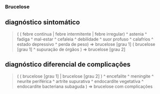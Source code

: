### Brucelose

## diagnóstico sintomático

> ( ( febre contínua | febre intermitente | febre irregular) ^ astenia ^ fadiga ^ mal-estar ^ cefaleia ^ debilidade ^ suor profuso ^ calafrios ^ estado depressivo ^ perda de peso) => brucelose [grau 1]
> ( brucelose [grau 1] ^ supuração de órgãos ) => brucelose [grau 2]

## diagnóstico diferencial de complicações

> ( ( brucelose [grau 1] | brucelose [grau 2] ) ^ encefalite ^ meningite ^ neurite periférica ^ artrite supurativa ^ endocardite vegetativa ^ endocardite bacteriana subaguda ) => brucelose com complicações
